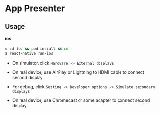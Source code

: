 # App Presenter

## Usage

#### ios

```bash
$ cd ios && pod install && cd -
$ react-native run-ios
```

- On simulator, click `Hardware -> External displays`
- On real device, use AirPlay or Lightning to HDMI cable to connect second display.



- For debug, click `Setting -> Developer options -> Simulate secondary displays`
- On real device, use Chromecast or some adapter to connect second display.
